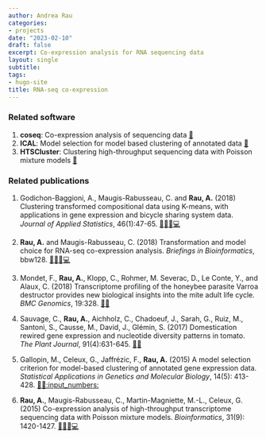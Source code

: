 ```yaml
---
author: Andrea Rau
categories:
- projects
date: "2023-02-10"
draft: false
excerpt: Co-expression analysis for RNA sequencing data
layout: single
subtitle:
tags:
- hugo-site
title: RNA-seq co-expression
---
```


### Related software

1. **coseq**: Co-expression analysis of sequencing data [:link:](https://bioconductor.org/packages/coseq/)
1. **ICAL**: Model selection for model based clustering of annotated data [:link:](https://github.com/Gallopin/ICAL)
1. **HTSCluster**: Clustering high-throughput sequencing data with Poisson mixture models [:link:](http://cran.r-project.org/web/packages/HTSCluster)

### Related publications

1. Godichon-Baggioni, A., Maugis-Rabusseau, C. and **Rau, A.** (2018) Clustering transformed compositional data using K-means, with applications in gene expression and bicycle sharing system data. *Journal of Applied Statistics*, 46(1):47-65. [:link:](https://dx.doi.org/10.1080/02664763.2018.1454894)[:page_facing_up:](https://www.tandfonline.com/doi/abs/10.1080/02664763.2018.1454894?journalCode=cjas20)[:arrows_counterclockwise:](https://arxiv.org/abs/1704.06150)[:computer:](https://bioconductor.org/packages/release/bioc/html/coseq.html)

1. **Rau, A.** and Maugis-Rabusseau, C. (2018) Transformation and model choice for RNA-seq co-expression analysis. *Briefings in Bioinformatics*, bbw128. [:link:](https://dx.doi.org/10.1093/bib/bbw128)[:page_facing_up:](http://academic.oup.com//bib/article/doi/10.1093/bib/bbw128/2870509/Transformation-and-model-choice-for-RNAseq?guestAccessKey=83aebf08-b670-4da2-b227-dc5f5acab354)[:arrows_counterclockwise:](https://www.biorxiv.org/content/early/2016/07/24/065607)[:computer:](https://bioconductor.org/packages/release/bioc/html/coseq.html)

1. Mondet, F., **Rau, A.**, Klopp, C., Rohmer, M. Severac, D., Le Conte, Y., and Alaux, C. (2018) Transcriptome profiling of the honeybee parasite Varroa destructor provides new biological insights into the mite adult life cycle. *BMC Genomics*, 19:328. [:link:](https://dx.doi.org/10.1186/s12864-018-4668-z)[:page_facing_up:](https://bmcgenomics.biomedcentral.com/articles/10.1186/s12864-018-4668-z)

1. Sauvage, C., **Rau, A.**, Aichholz, C., Chadoeuf, J., Sarah, G., Ruiz, M., Santoni, S., Causse, M., David, J., Glémin, S. (2017) Domestication rewired gene expression and nucleotide diversity patterns in tomato. *The Plant Journal*, 91(4):631-645. [:link:](https://dx.doi.org/10.1111/tpj.13592)[:page_facing_up:](http://onlinelibrary.wiley.com/doi/10.1111/tpj.13592/abstract)

1. Gallopin, M., Celeux, G., Jaffrézic, F., **Rau, A.** (2015) A model selection criterion for model-based clustering of annotated gene expression data. *Statistical Applications in Genetics and Molecular Biology*, 14(5): 413-428. [:link:](https://dx.doi.org/10.1515/sagmb-2014-0095)[:page_facing_up:](https://www.degruyter.com/view/j/sagmb.2015.14.issue-5/sagmb-2014-0095/sagmb-2014-0095.xml)[:input_numbers:](https://github.com/Gallopin/ICAL)

1. **Rau, A.**, Maugis-Rabusseau, C., Martin-Magniette, M.-L., Celeux, G. (2015) Co-expression analysis of high-throughput transcriptome sequencing data with Poisson mixture models. *Bioinformatics*, 31(9): 1420-1427. [:link:](https://dx.doi.org/10.1093/bioinformatics/btu845)[:page_facing_up:](http://bioinformatics.oxfordjournals.org/content/early/2015/01/05/bioinformatics.btu845.abstract)[:arrows_counterclockwise:](https://hal.archives-ouvertes.fr/hal-01108821)[:computer:](https://cran.r-project.org/web/packages/HTSCluster)

